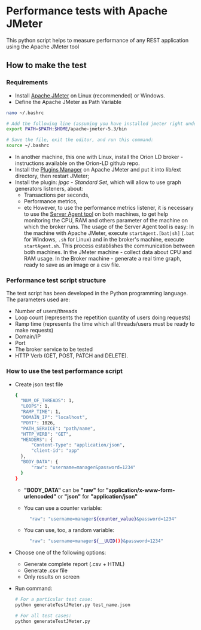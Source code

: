 # Performance tests with Apache JMeter

This python script helps to measure performance of any REST application using the Apache JMeter tool

## How to make the test

### Requirements

- Install [Apache JMeter](https://jmeter.apache.org/download_jmeter.cgi) on Linux (recommended) or Windows.
- Define the Apache JMeter as Path Variable

```bash
nano ~/.bashrc

# Add the following line (assuming you have installed jmeter right under your home directory):
export PATH=$PATH:$HOME/apache-jmeter-5.3/bin

# Save the file, exit the editor, and run this command:
source ~/.bashrc
```

- In another machine, this one with Linux, install the Orion LD broker - instructions available on the Orion-LD github repo.
- Install the [Plugins Manager](https://jmeter-plugins.org/install/Install/) on Apache JMeter and put it into lib/ext directory, then restart JMeter;
- Install the plugin: *jpgc - Standard Set*, which will allow to use graph generators listeners, about:
  * Transactions per seconds,
  * Performance metrics,
  * etc
  However, to use the performance metrics listener, it is necessary to use the
  [Server Agent tool](https://github.com/undera/perfmon-agent/blob/master/README.md) on both machines,
  to get help monitoring the CPU, RAM and others parameter of the machine on which the broker runs.
  The usage of the Server Agent tool is easy:
  In the machine with Apache JMeter, execute `startAgent.[bat|sh]` (`.bat` for Windows, `.sh` for Linux)
  and in the broker's machine, execute `startAgent.sh`.
  This process establishes the communication between both machines.
  In the JMeter machine - collect data about CPU and RAM usage.
  In the Broker machine - generate a real time graph, ready to save as an image or a csv file.

### Performance test script structure
The test script has been developed in the Python programming language. The parameters used are: 
* Number of users/threads
* Loop count (represents the repetition quantity of users doing requests)
* Ramp time (represents the time which all threads/users must be ready to make requests)
* Domain/IP
* Port
* The broker service to be tested
* HTTP Verb (GET, POST, PATCH and DELETE).

### How to use the test performance script
* Create json test file

  ``` bash
  {
    "NUM_OF_THREADS": 1,
    "LOOPS": 1,
    "RAMP_TIME": 1,
    "DOMAIN_IP": "localhost",
    "PORT": 1026,
    "PATH_SERVICE": "path/name",
    "HTTP_VERB": "GET",
    "HEADERS": {
        "Content-Type": "application/json",
        "client-id": "app"
    },
    "BODY_DATA": {
        "raw": "username=manager&password=1234"
    }
  }
  ```

  * **"BODY_DATA"** can be **"raw"** for **"application/x-www-form-urlencoded"** or **"json"** for **"application/json"**

  * You can use a counter variable:

    ``` bash
      "raw": "username=manager${counter_value}&password=1234"
    ```

  * You can use, too, a random variable:

    ``` bash
      "raw": "username=manager${__UUID()}&password=1234"
    ```

* Choose one of the following options:
	* Generate complete report (.csv + HTML)
	* Generate .csv file
	* Only results on screen

* Run command:

  ``` bash
  # For a particular test case:
  python generateTestJMeter.py test_name.json
  
  # For all test cases:
  python generateTestJMeter.py
  ```
